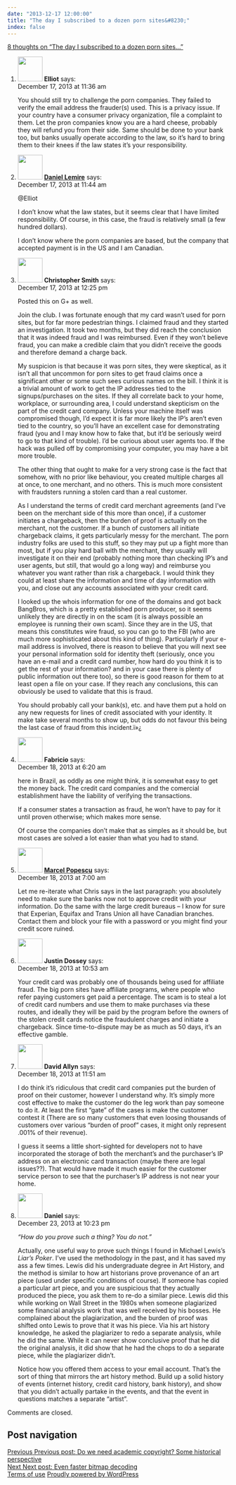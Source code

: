 ```yaml
---
date: "2013-12-17 12:00:00"
title: "The day I subscribed to a dozen porn sites&#8230;"
index: false
---
```


[8 thoughts on &ldquo;The day I subscribed to a dozen porn sites&#8230;&rdquo;](/lemire/blog/2013/12-17-the-day-i-subscribed-to-a-dozen-porn-sites)

<ol class="comment-list">
<li id="comment-102998" class="comment even thread-even depth-1">
<div class="comment-author vcard">
<img alt src="https://secure.gravatar.com/avatar/b7f3974b9301167108ea0ae711e82aaf?s=56&#038;d=mm&#038;r=g" srcset="https://secure.gravatar.com/avatar/b7f3974b9301167108ea0ae711e82aaf?s=112&#038;d=mm&#038;r=g 2x" class="avatar avatar-56 photo" height="56" width="56" decoding="async" /> <b class="fn">Elliot</b> <span class="says">says:</span> </div>
<div class="comment-metadata"><time datetime="2013-12-17T11:36:52+00:00">December 17, 2013 at 11:36 am</time></a> </div>
<div class="comment-content">
<p>You should still try to challenge the porn companies. They failed to verify the email address the frauder(s) used. This is a privacy issue. If your country have a consumer privacy organization, file a complaint to them. Let the pron companies know you are a hard cheese, probably they will refund you from their side. Same should be done to your bank too, but banks usually operate according to the law, so it&rsquo;s hard to bring them to their knees if the law states it&rsquo;s your responsibility.</p>
</div>
</article>
</li>
<li id="comment-102999" class="comment byuser comment-author-lemire bypostauthor odd alt thread-odd thread-alt depth-1">
<div class="comment-author vcard">
<img alt src="https://secure.gravatar.com/avatar/2ca999bef9535950f5b84281a4dab006?s=56&#038;d=mm&#038;r=g" srcset="https://secure.gravatar.com/avatar/2ca999bef9535950f5b84281a4dab006?s=112&#038;d=mm&#038;r=g 2x" class="avatar avatar-56 photo" height="56" width="56" decoding="async" /> <b class="fn"><a href="https://lemire.me/en/" class="url" rel="ugc">Daniel Lemire</a></b> <span class="says">says:</span> </div>
<div class="comment-metadata"><time datetime="2013-12-17T11:44:17+00:00">December 17, 2013 at 11:44 am</time></a> </div>
<div class="comment-content">
<p>@Elliot</p>
<p>I don&rsquo;t know what the law states, but it seems clear that I have limited responsibility. Of course, in this case, the fraud is relatively small (a few hundred dollars).</p>
<p>I don&rsquo;t know where the porn companies are based, but the company that accepted payment is in the US and I am Canadian.</p>
</div>
</article>
</li>
<li id="comment-103002" class="comment even thread-even depth-1">
<div class="comment-author vcard">
<img alt src="https://secure.gravatar.com/avatar/7efeeb0d9fe2a53e84d0d77e2ab7e44e?s=56&#038;d=mm&#038;r=g" srcset="https://secure.gravatar.com/avatar/7efeeb0d9fe2a53e84d0d77e2ab7e44e?s=112&#038;d=mm&#038;r=g 2x" class="avatar avatar-56 photo" height="56" width="56" loading="lazy" decoding="async" /> <b class="fn">Christopher Smith</b> <span class="says">says:</span> </div>
<div class="comment-metadata"><time datetime="2013-12-17T12:25:39+00:00">December 17, 2013 at 12:25 pm</time></a> </div>
<div class="comment-content">
<p>Posted this on G+ as well.</p>
<p>Join the club. I was fortunate enough that my card wasn&rsquo;t used for porn sites, but for far more pedestrian things. I claimed fraud and they started an investigation. It took two months, but they did reach the conclusion that it was indeed fraud and I was reimbursed. Even if they won&rsquo;t believe fraud, you can make a credible claim that you didn&rsquo;t receive the goods and therefore demand a charge back.</p>
<p>My suspicion is that because it was porn sites, they were skeptical, as it isn&rsquo;t all that uncommon for porn sites to get fraud claims once a significant other or some such sees curious names on the bill. I think it is a trivial amount of work to get the IP addresses tied to the signups/purchases on the sites. If they all correlate back to your home, workplace, or surrounding area, I could understand skepticism on the part of the credit card company. Unless your machine itself was compromised though, I&rsquo;d expect it is far more likely the IP&rsquo;s aren&rsquo;t even tied to the country, so you&rsquo;ll have an excellent case for demonstrating fraud (you and I may know how to fake that, but it&rsquo;d be seriously weird to go to that kind of trouble). I&rsquo;d be curious about user agents too. If the hack was pulled off by compromising your computer, you may have a bit more trouble.</p>
<p>The other thing that ought to make for a very strong case is the fact that somehow, with no prior like behaviour, you created multiple charges all at once, to one merchant, and no others. This is much more consistent with fraudsters running a stolen card than a real customer.</p>
<p>As I understand the terms of credit card merchant agreements (and I&rsquo;ve been on the merchant side of this more than once), if a customer initiates a chargeback, then the burden of proof is actually on the merchant, not the customer. If a bunch of customers all initiate chargeback claims, it gets particularly messy for the merchant. The porn industry folks are used to this stuff, so they may put up a fight more than most, but if you play hard ball with the merchant, they usually will investigate it on their end (probably nothing more than checking IP&rsquo;s and user agents, but still, that would go a long way) and reimburse you whatever you want rather than risk a chargeback. I would think they could at least share the information and time of day information with you, and close out any accounts associated with your credit card.</p>
<p>I looked up the whois information for one of the domains and got back BangBros, which is a pretty established porn producer, so it seems unlikely they are directly in on the scam (it is always possible an employee is running their own scam). Since they are in the US, that means this constitutes wire fraud, so you can go to the FBI (who are much more sophisticated about this kind of thing). Particularly if your e-mail address is involved, there is reason to believe that you will next see your personal information sold for identity theft (seriously, once you have an e-mail and a credit card number, how hard do you think it is to get the rest of your information? and in your case there is plenty of public information out there too), so there is good reason for them to at least open a file on your case. If they reach any conclusions, this can obviously be used to validate that this is fraud.</p>
<p>You should probably call your bank(s), etc. and have them put a hold on any new requests for lines of credit associated with your identity. It make take several months to show up, but odds do not favour this being the last case of fraud from this incident.ï»¿</p>
</div>
</article>
</li>
<li id="comment-103070" class="comment odd alt thread-odd thread-alt depth-1">
<div class="comment-author vcard">
<img alt src="https://secure.gravatar.com/avatar/baff5d774101d02ae2b5e204eb8d02ba?s=56&#038;d=mm&#038;r=g" srcset="https://secure.gravatar.com/avatar/baff5d774101d02ae2b5e204eb8d02ba?s=112&#038;d=mm&#038;r=g 2x" class="avatar avatar-56 photo" height="56" width="56" loading="lazy" decoding="async" /> <b class="fn">Fabricio</b> <span class="says">says:</span> </div>
<div class="comment-metadata"><time datetime="2013-12-18T06:20:38+00:00">December 18, 2013 at 6:20 am</time></a> </div>
<div class="comment-content">
<p>here in Brazil, as oddly as one might think, it is somewhat easy to get the money back. The credit card companies and the comercial establishment have the liability of verifying the transactions.</p>
<p>If a consumer states a transaction as fraud, he won&rsquo;t have to pay for it until proven otherwise; which makes more sense.</p>
<p>Of course the companies don&rsquo;t make that as simples as it should be, but most cases are solved a lot easier than what you had to stand.</p>
</div>
</article>
</li>
<li id="comment-103072" class="comment even thread-even depth-1">
<div class="comment-author vcard">
<img alt src="https://secure.gravatar.com/avatar/062547509ea29cb1a75e7260a77bb6e5?s=56&#038;d=mm&#038;r=g" srcset="https://secure.gravatar.com/avatar/062547509ea29cb1a75e7260a77bb6e5?s=112&#038;d=mm&#038;r=g 2x" class="avatar avatar-56 photo" height="56" width="56" loading="lazy" decoding="async" /> <b class="fn"><a href="https://mdpopescu.blogspot.com" class="url" rel="ugc external nofollow">Marcel Popescu</a></b> <span class="says">says:</span> </div>
<div class="comment-metadata"><time datetime="2013-12-18T07:00:58+00:00">December 18, 2013 at 7:00 am</time></a> </div>
<div class="comment-content">
<p>Let me re-iterate what Chris says in the last paragraph: you absolutely need to make sure the banks now not to approve credit with your information. Do the same with the large credit bureaus &#8211; I know for sure that Experian, Equifax and Trans Union all have Canadian branches. Contact them and block your file with a password or you might find your credit score ruined.</p>
</div>
</article>
</li>
<li id="comment-103095" class="comment odd alt thread-odd thread-alt depth-1">
<div class="comment-author vcard">
<img alt src="https://secure.gravatar.com/avatar/69783ba82f66bf14ba86d1afae7dd194?s=56&#038;d=mm&#038;r=g" srcset="https://secure.gravatar.com/avatar/69783ba82f66bf14ba86d1afae7dd194?s=112&#038;d=mm&#038;r=g 2x" class="avatar avatar-56 photo" height="56" width="56" loading="lazy" decoding="async" /> <b class="fn">Justin Dossey</b> <span class="says">says:</span> </div>
<div class="comment-metadata"><time datetime="2013-12-18T10:53:45+00:00">December 18, 2013 at 10:53 am</time></a> </div>
<div class="comment-content">
<p>Your credit card was probably one of thousands being used for affiliate fraud. The big porn sites have affiliate programs, where people who refer paying customers get paid a percentage. The scam is to steal a lot of credit card numbers and use them to make purchases via these routes, and ideally they will be paid by the program before the owners of the stolen credit cards notice the fraudulent charges and initiate a chargeback. Since time-to-dispute may be as much as 50 days, it&rsquo;s an effective gamble.</p>
</div>
</article>
</li>
<li id="comment-103100" class="comment even thread-even depth-1">
<div class="comment-author vcard">
<img alt src="https://secure.gravatar.com/avatar/2c97ac725fab0b3084660e7d28c1acaf?s=56&#038;d=mm&#038;r=g" srcset="https://secure.gravatar.com/avatar/2c97ac725fab0b3084660e7d28c1acaf?s=112&#038;d=mm&#038;r=g 2x" class="avatar avatar-56 photo" height="56" width="56" loading="lazy" decoding="async" /> <b class="fn">David Allyn</b> <span class="says">says:</span> </div>
<div class="comment-metadata"><time datetime="2013-12-18T11:51:08+00:00">December 18, 2013 at 11:51 am</time></a> </div>
<div class="comment-content">
<p>I do think it&rsquo;s ridiculous that credit card companies put the burden of proof on their customer, however I understand why. It&rsquo;s simply more cost effective to make the customer do the leg work than pay someone to do it. At least the first &ldquo;gate&rdquo; of the cases is make the customer contest it (There are so many customers that even loosing thousands of customers over various &ldquo;burden of proof&rdquo; cases, it might only represent .001% of their revenue).</p>
<p>I guess it seems a little short-sighted for developers not to have incorporated the storage of both the merchant&rsquo;s and the purchaser&rsquo;s IP address on an electronic card transaction (maybe there are legal issues??). That would have made it much easier for the customer service person to see that the purchaser&rsquo;s IP address is not near your home.</p>
</div>
</article>
</li>
<li id="comment-103522" class="comment odd alt thread-odd thread-alt depth-1">
<div class="comment-author vcard">
<img alt src="https://secure.gravatar.com/avatar/e44c238c3a3a3f3a138cacbbfded1a64?s=56&#038;d=mm&#038;r=g" srcset="https://secure.gravatar.com/avatar/e44c238c3a3a3f3a138cacbbfded1a64?s=112&#038;d=mm&#038;r=g 2x" class="avatar avatar-56 photo" height="56" width="56" loading="lazy" decoding="async" /> <b class="fn">Daniel</b> <span class="says">says:</span> </div>
<div class="comment-metadata"><time datetime="2013-12-23T22:23:01+00:00">December 23, 2013 at 10:23 pm</time></a> </div>
<div class="comment-content">
<p><i>&ldquo;How do you prove such a thing? You do not.&rdquo;</i></p>
<p>Actually, one useful way to prove such things I found in Michael Lewis&rsquo;s <i>Liar&rsquo;s Poker</i>. I&rsquo;ve used the methodology in the past, and it has saved my ass a few times. Lewis did his undergraduate degree in Art History, and the method is similar to how art historians prove provenance of an art piece (used under specific conditions of course). If someone has copied a particular art piece, and you are suspicious that they actually produced the piece, you ask them to re-do a similar piece. Lewis did this while working on Wall Street in the 1980s when someone plagiarized some financial analysis work that was well received by his bosses. He complained about the plagiarization, and the burden of proof was shifted onto Lewis to prove that it was his piece. Via his art history knowledge, he asked the plagiarizer to redo a separate analysis, while he did the same. While it can never show conclusive proof that he did the original analysis, it did show that he had the chops to do a separate piece, while the plagiarizer didn&rsquo;t.</p>
<p>Notice how you offered them access to your email account. That&rsquo;s the sort of thing that mirrors the art history method. Build up a solid history of events (internet history, credit card history, bank history), and show that you didn&rsquo;t actually partake in the events, and that the event in questions matches a separate &ldquo;artist&rdquo;.</p>
</div>
</article>
</li>
</ol>
<p class="no-comments">Comments are closed.</p>
</div>
<nav class="navigation post-navigation" aria-label="Posts">
<h2 class="screen-reader-text">Post navigation</h2>
<div class="nav-links"><div class="nav-previous"><a href="https://lemire.me/blog/2013/12/13/do-we-need-academic-copyright-some-historical-perspective/" rel="prev"><span class="meta-nav" aria-hidden="true">Previous</span> <span class="screen-reader-text">Previous post:</span> <span class="post-title">Do we need academic copyright? Some historical perspective</span></a></div><div class="nav-next"><a href="https://lemire.me/blog/2013/12/23/even-faster-bitmap-decoding/" rel="next"><span class="meta-nav" aria-hidden="true">Next</span> <span class="screen-reader-text">Next post:</span> <span class="post-title">Even faster bitmap decoding</span></a></div></div>
</nav>
</main>
</div>
</div>
<footer id="colophon" class="site-footer">
<div class="site-info">
<a class="privacy-policy-link" href="https://lemire.me/blog/terms-of-use/" rel="privacy-policy">Terms of use</a><span role="separator" aria-hidden="true"></span> <a href="https://wordpress.org/" class="imprint">
Proudly powered by WordPress </a>
</div>
</div>
<script id="wp_power_stats-js-extra">
var PowerStatsParams = {"ajaxurl":"https:\/\/lemire.me\/blog\/wp-admin\/admin-ajax.php","ci":"YTo0OntzOjEyOiJjb250ZW50X3R5cGUiO3M6NDoicG9zdCI7czo4OiJjYXRlZ29yeSI7czoyOiI4NCI7czoxMDoiY29udGVudF9pZCI7aTo1ODMwO3M6NjoiYXV0aG9yIjtzOjY6ImxlbWlyZSI7fQ==.98b88847e7dfdebf6e33fee07b183f20"};
</script>
<script src="https://lemire.me/blog/wp-content/plugins/wp-power-stats/wp-power-stats.js" id="wp_power_stats-js"></script>
<script src="https://lemire.me/blog/wp-content/plugins/custom-css-js-php/assets/js/wcjp-frontend.js?ver=6.4.1" id="wcjp-frontend.js-js"></script>
<script src="https://lemire.me/blog/wp-content/themes/twentyfifteen/js/skip-link-focus-fix.js?ver=20141028" id="twentyfifteen-skip-link-focus-fix-js"></script>
<script id="twentyfifteen-script-js-extra">
var screenReaderText = {"expand":"<span class=\"screen-reader-text\">expand child menu<\/span>","collapse":"<span class=\"screen-reader-text\">collapse child menu<\/span>"};
</script>
<script src="https://lemire.me/blog/wp-content/themes/twentyfifteen/js/functions.js?ver=20221101" id="twentyfifteen-script-js"></script>
</body>
</html>

